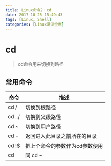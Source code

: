 ```yaml
---
title: Linux命令2：cd
date: 2017-10-25 15:49:43
tags: [Linux, Shell]
categories: [Linux满汉全席]
---
```


# cd

> cd命令用来切换到路径

## 常用命令

命令 | 描述
---- | ----
cd / | 切换到根路径
cd ../ | 切换到父级路径
cd ~ | 切换到用户路径
cd - | 返回进入此目录之前所在的目录
cd !$ | 把上个命令的参数作为cd参数使用
cd | 同 cd ~

